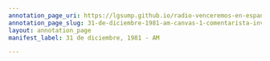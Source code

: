 ```yaml
---
annotation_page_uri: https://lgsump.github.io/radio-venceremos-en-espanol/annotations/31-de-diciembre-1981-am-canvas-1-comentarista-invitado.json
annotation_page_slug: 31-de-diciembre-1981-am-canvas-1-comentarista-invitado
layout: annotation_page
manifest_label: 31 de diciembre, 1981 - AM

---
```

